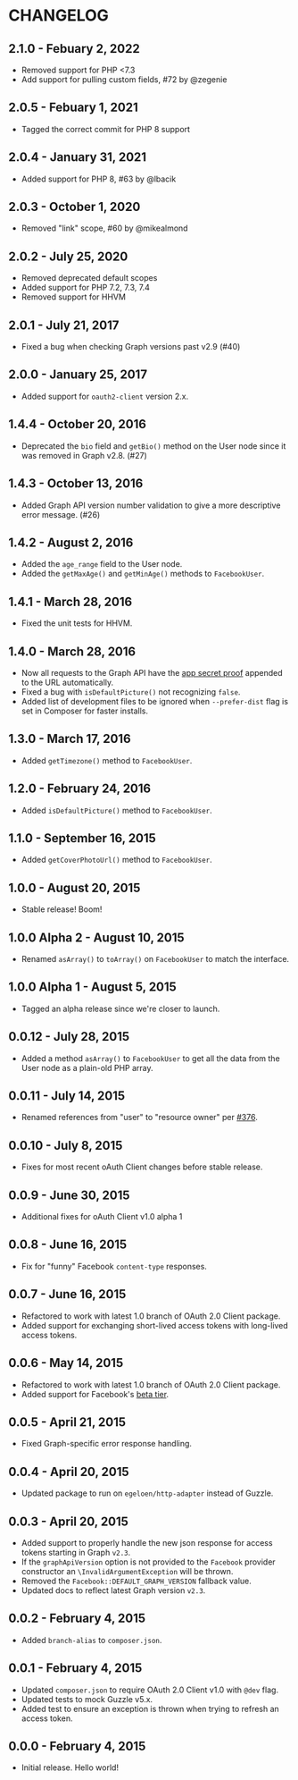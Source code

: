 # CHANGELOG

## 2.1.0 - Febuary 2, 2022

- Removed support for PHP <7.3
- Add support for pulling custom fields, #72 by @zegenie

## 2.0.5 - Febuary 1, 2021

- Tagged the correct commit for PHP 8 support

## 2.0.4 - January 31, 2021

- Added support for PHP 8, #63 by @lbacik

## 2.0.3 - October 1, 2020

- Removed "link" scope, #60 by @mikealmond

## 2.0.2 - July 25, 2020

- Removed deprecated default scopes
- Added support for PHP 7.2, 7.3, 7.4
- Removed support for HHVM

## 2.0.1 - July 21, 2017

- Fixed a bug when checking Graph versions past v2.9 (#40)

## 2.0.0 - January 25, 2017

- Added support for `oauth2-client` version 2.x.

## 1.4.4 - October 20, 2016

- Deprecated the `bio` field and `getBio()` method on the User node since it was removed in Graph v2.8. (#27)

## 1.4.3 - October 13, 2016

- Added Graph API version number validation to give a more descriptive error message. (#26)

## 1.4.2 - August 2, 2016

- Added the `age_range` field to the User node.
- Added the `getMaxAge()` and `getMinAge()` methods to `FacebookUser`.

## 1.4.1 - March 28, 2016

- Fixed the unit tests for HHVM.

## 1.4.0 - March 28, 2016

- Now all requests to the Graph API have the [app secret proof](https://developers.facebook.com/docs/graph-api/securing-requests#appsecret_proof) appended to the URL automatically.
- Fixed a bug with `isDefaultPicture()` not recognizing `false`.
- Added list of development files to be ignored when `--prefer-dist` flag is set in Composer for faster installs.

## 1.3.0 - March 17, 2016

- Added `getTimezone()` method to `FacebookUser`.

## 1.2.0 - February 24, 2016

- Added `isDefaultPicture()` method to `FacebookUser`.

## 1.1.0 - September 16, 2015

- Added `getCoverPhotoUrl()` method to `FacebookUser`.

## 1.0.0 - August 20, 2015

- Stable release! Boom!

## 1.0.0 Alpha 2 - August 10, 2015

- Renamed `asArray()` to  `toArray()` on `FacebookUser` to match the interface.

## 1.0.0 Alpha 1 - August 5, 2015

- Tagged an alpha release since we're closer to launch.

## 0.0.12 - July 28, 2015

- Added a method `asArray()` to `FacebookUser` to get all the data from the User node as a plain-old PHP array.

## 0.0.11 - July 14, 2015

- Renamed references from "user" to "resource owner" per [#376](https://github.com/thephpleague/oauth2-client/pull/376).

## 0.0.10 - July 8, 2015

- Fixes for most recent oAuth Client changes before stable release.

## 0.0.9 - June 30, 2015

- Additional fixes for oAuth Client v1.0 alpha 1

## 0.0.8 - June 16, 2015

- Fix for "funny" Facebook `content-type` responses.

## 0.0.7 - June 16, 2015

- Refactored to work with latest 1.0 branch of OAuth 2.0 Client package.
- Added support for exchanging short-lived access tokens with long-lived access tokens.

## 0.0.6 - May 14, 2015

- Refactored to work with latest 1.0 branch of OAuth 2.0 Client package.
- Added support for Facebook's [beta tier](https://developers.facebook.com/docs/apps/beta-tier).

## 0.0.5 - April 21, 2015

- Fixed Graph-specific error response handling.

## 0.0.4 - April 20, 2015

- Updated package to run on `egeloen/http-adapter` instead of Guzzle.

## 0.0.3 - April 20, 2015

- Added support to properly handle the new json response for access tokens starting in Graph `v2.3`.
- If the `graphApiVersion` option is not provided to the `Facebook` provider constructor an `\InvalidArgumentException` will be thrown.
- Removed the `Facebook::DEFAULT_GRAPH_VERSION` fallback value.
- Updated docs to reflect latest Graph version `v2.3`.

## 0.0.2 - February 4, 2015

- Added `branch-alias` to `composer.json`.

## 0.0.1 - February 4, 2015

- Updated `composer.json` to require OAuth 2.0 Client v1.0 with `@dev` flag.
- Updated tests to mock Guzzle v5.x.
- Added test to ensure an exception is thrown when trying to refresh an access token.

## 0.0.0 - February 4, 2015

- Initial release. Hello world!
